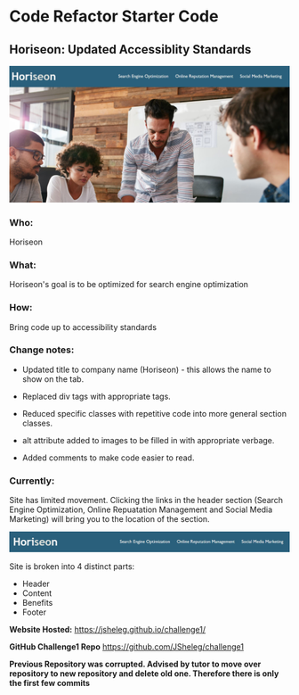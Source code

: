 # **Code Refactor Starter Code**
## Horiseon: Updated Accessiblity Standards


![Hero](assets\images\Hero.JPG)


### Who: 
Horiseon 

### What:
Horiseon's goal is to be optimized for search engine optimization

### How: 
Bring code up to accessibility standards

### Change notes:

* Updated title to company name (Horiseon) - this allows the name to show on the tab.

* Replaced div tags with appropriate tags.

* Reduced specific classes with repetitive code into more general section classes. 

* alt attribute added to images to be filled in with appropriate verbage. 

* Added comments to make code easier to read.


### Currently:

Site has limited movement. Clicking the links in the header section (Search Engine Optimization, Online Repuatation Management and Social Media Marketing) will bring you to the location of the section. 



![Header](assets\images\Header.JPG)

Site is broken into 4 distinct parts:
* Header
* Content
* Benefits
* Footer

**Website Hosted:** https://jsheleg.github.io/challenge1/

**GitHub Challenge1 Repo** https://github.com/JSheleg/challenge1

**Previous Repository was corrupted. Advised by tutor to move over repository to new repository and delete old one. Therefore there is only the first few commits**







